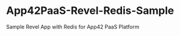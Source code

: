App42PaaS-Revel-Redis-Sample
============================

Sample Revel App with Redis for App42 PaaS Platform

